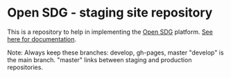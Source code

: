 # Open SDG - staging site repository

This is a repository to help in implementing the [Open SDG](https://github.com/open-sdg/open-sdg) platform. [See here for documentation](https://open-sdg.readthedocs.io).

Note: 
Always keep these branches: develop, gh-pages, master
"develop" is the main branch. 
"master" links between staging and production repositories.













